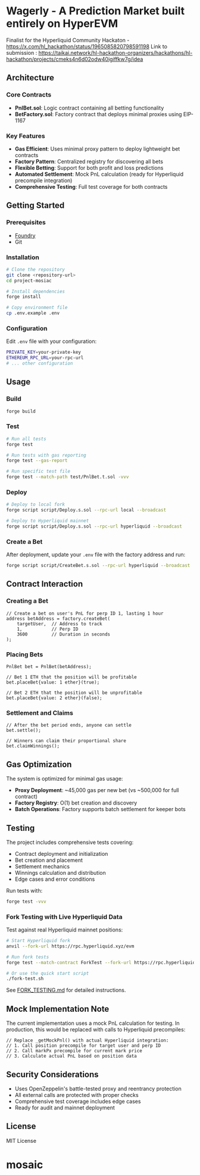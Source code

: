 # Wagerly - A Prediction Market built entirely on HyperEVM 

Finalist for the Hyperliquid Community Hackaton - https://x.com/hl_hackathon/status/1965085820798591198
Link to submission : https://taikai.network/hl-hackathon-organizers/hackathons/hl-hackathon/projects/cmeks4n6d02odw40igiffkw7g/idea


## Architecture

### Core Contracts

- **PnlBet.sol**: Logic contract containing all betting functionality
- **BetFactory.sol**: Factory contract that deploys minimal proxies using EIP-1167

### Key Features

- **Gas Efficient**: Uses minimal proxy pattern to deploy lightweight bet contracts
- **Factory Pattern**: Centralized registry for discovering all bets
- **Flexible Betting**: Support for both profit and loss predictions
- **Automated Settlement**: Mock PnL calculation (ready for Hyperliquid precompile integration)
- **Comprehensive Testing**: Full test coverage for both contracts

## Getting Started

### Prerequisites

- [Foundry](https://book.getfoundry.sh/getting-started/installation)
- Git

### Installation

```bash
# Clone the repository
git clone <repository-url>
cd project-mosiac

# Install dependencies
forge install

# Copy environment file
cp .env.example .env
```

### Configuration

Edit `.env` file with your configuration:

```bash
PRIVATE_KEY=your-private-key
ETHEREUM_RPC_URL=your-rpc-url
# ... other configuration
```

## Usage

### Build

```bash
forge build
```

### Test

```bash
# Run all tests
forge test

# Run tests with gas reporting
forge test --gas-report

# Run specific test file
forge test --match-path test/PnlBet.t.sol -vvv
```

### Deploy

```bash
# Deploy to local fork
forge script script/Deploy.s.sol --rpc-url local --broadcast

# Deploy to Hyperliquid mainnet
forge script script/Deploy.s.sol --rpc-url hyperliquid --broadcast
```

### Create a Bet

After deployment, update your `.env` file with the factory address and run:

```bash
forge script script/CreateBet.s.sol --rpc-url hyperliquid --broadcast
```

## Contract Interaction

### Creating a Bet

```solidity
// Create a bet on user's PnL for perp ID 1, lasting 1 hour
address betAddress = factory.createBet(
    targetUser,  // Address to track
    1,           // Perp ID
    3600         // Duration in seconds
);
```

### Placing Bets

```solidity
PnlBet bet = PnlBet(betAddress);

// Bet 1 ETH that the position will be profitable
bet.placeBet{value: 1 ether}(true);

// Bet 2 ETH that the position will be unprofitable
bet.placeBet{value: 2 ether}(false);
```

### Settlement and Claims

```solidity
// After the bet period ends, anyone can settle
bet.settle();

// Winners can claim their proportional share
bet.claimWinnings();
```

## Gas Optimization

The system is optimized for minimal gas usage:

- **Proxy Deployment**: ~45,000 gas per new bet (vs ~500,000 for full contract)
- **Factory Registry**: O(1) bet creation and discovery
- **Batch Operations**: Factory supports batch settlement for keeper bots

## Testing

The project includes comprehensive tests covering:

- Contract deployment and initialization
- Bet creation and placement
- Settlement mechanics
- Winnings calculation and distribution
- Edge cases and error conditions

Run tests with:

```bash
forge test -vvv
```

### Fork Testing with Live Hyperliquid Data

Test against real Hyperliquid mainnet positions:

```bash
# Start Hyperliquid fork
anvil --fork-url https://rpc.hyperliquid.xyz/evm

# Run fork tests
forge test --match-contract ForkTest --fork-url https://rpc.hyperliquid.xyz/evm -vvv

# Or use the quick start script
./fork-test.sh
```

See [FORK_TESTING.md](./FORK_TESTING.md) for detailed instructions.

## Mock Implementation Note

The current implementation uses a mock PnL calculation for testing. In production, this would be replaced with calls to Hyperliquid precompiles:

```solidity
// Replace _getMockPnl() with actual Hyperliquid integration:
// 1. Call position precompile for target user and perp ID
// 2. Call markPx precompile for current mark price
// 3. Calculate actual PnL based on position data
```

## Security Considerations

- Uses OpenZeppelin's battle-tested proxy and reentrancy protection
- All external calls are protected with proper checks
- Comprehensive test coverage includes edge cases
- Ready for audit and mainnet deployment

## License

MIT License
# mosaic
